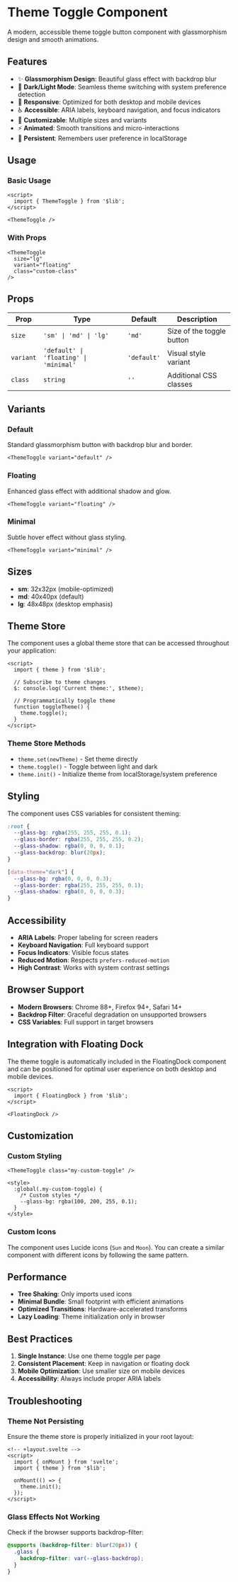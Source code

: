 # Theme Toggle Component

A modern, accessible theme toggle button component with glassmorphism design and smooth animations.

## Features

- ✨ **Glassmorphism Design**: Beautiful glass effect with backdrop blur
- 🌙 **Dark/Light Mode**: Seamless theme switching with system preference detection
- 📱 **Responsive**: Optimized for both desktop and mobile devices
- ♿ **Accessible**: ARIA labels, keyboard navigation, and focus indicators
- 🎨 **Customizable**: Multiple sizes and variants
- ⚡ **Animated**: Smooth transitions and micro-interactions
- 💾 **Persistent**: Remembers user preference in localStorage

## Usage

### Basic Usage

```svelte
<script>
  import { ThemeToggle } from '$lib';
</script>

<ThemeToggle />
```

### With Props

```svelte
<ThemeToggle 
  size="lg" 
  variant="floating" 
  class="custom-class" 
/>
```

## Props

| Prop | Type | Default | Description |
|------|------|---------|-------------|
| `size` | `'sm' \| 'md' \| 'lg'` | `'md'` | Size of the toggle button |
| `variant` | `'default' \| 'floating' \| 'minimal'` | `'default'` | Visual style variant |
| `class` | `string` | `''` | Additional CSS classes |

## Variants

### Default
Standard glassmorphism button with backdrop blur and border.

```svelte
<ThemeToggle variant="default" />
```

### Floating
Enhanced glass effect with additional shadow and glow.

```svelte
<ThemeToggle variant="floating" />
```

### Minimal
Subtle hover effect without glass styling.

```svelte
<ThemeToggle variant="minimal" />
```

## Sizes

- **sm**: 32x32px (mobile-optimized)
- **md**: 40x40px (default)
- **lg**: 48x48px (desktop emphasis)

## Theme Store

The component uses a global theme store that can be accessed throughout your application:

```svelte
<script>
  import { theme } from '$lib';
  
  // Subscribe to theme changes
  $: console.log('Current theme:', $theme);
  
  // Programmatically toggle theme
  function toggleTheme() {
    theme.toggle();
  }
</script>
```

### Theme Store Methods

- `theme.set(newTheme)` - Set theme directly
- `theme.toggle()` - Toggle between light and dark
- `theme.init()` - Initialize theme from localStorage/system preference

## Styling

The component uses CSS variables for consistent theming:

```css
:root {
  --glass-bg: rgba(255, 255, 255, 0.1);
  --glass-border: rgba(255, 255, 255, 0.2);
  --glass-shadow: rgba(0, 0, 0, 0.1);
  --glass-backdrop: blur(20px);
}

[data-theme="dark"] {
  --glass-bg: rgba(0, 0, 0, 0.3);
  --glass-border: rgba(255, 255, 255, 0.1);
  --glass-shadow: rgba(0, 0, 0, 0.3);
}
```

## Accessibility

- **ARIA Labels**: Proper labeling for screen readers
- **Keyboard Navigation**: Full keyboard support
- **Focus Indicators**: Visible focus states
- **Reduced Motion**: Respects `prefers-reduced-motion`
- **High Contrast**: Works with system contrast settings

## Browser Support

- **Modern Browsers**: Chrome 88+, Firefox 94+, Safari 14+
- **Backdrop Filter**: Graceful degradation on unsupported browsers
- **CSS Variables**: Full support in target browsers

## Integration with Floating Dock

The theme toggle is automatically included in the FloatingDock component and can be positioned for optimal user experience on both desktop and mobile devices.

```svelte
<script>
  import { FloatingDock } from '$lib';
</script>

<FloatingDock />
```

## Customization

### Custom Styling

```svelte
<ThemeToggle class="my-custom-toggle" />

<style>
  :global(.my-custom-toggle) {
    /* Custom styles */
    --glass-bg: rgba(100, 200, 255, 0.1);
  }
</style>
```

### Custom Icons

The component uses Lucide icons (`Sun` and `Moon`). You can create a similar component with different icons by following the same pattern.

## Performance

- **Tree Shaking**: Only imports used icons
- **Minimal Bundle**: Small footprint with efficient animations
- **Optimized Transitions**: Hardware-accelerated transforms
- **Lazy Loading**: Theme initialization only in browser

## Best Practices

1. **Single Instance**: Use one theme toggle per page
2. **Consistent Placement**: Keep in navigation or floating dock
3. **Mobile Optimization**: Use smaller size on mobile devices
4. **Accessibility**: Always include proper ARIA labels

## Troubleshooting

### Theme Not Persisting
Ensure the theme store is properly initialized in your root layout:

```svelte
<!-- +layout.svelte -->
<script>
  import { onMount } from 'svelte';
  import { theme } from '$lib';
  
  onMount(() => {
    theme.init();
  });
</script>
```

### Glass Effects Not Working
Check if the browser supports backdrop-filter:

```css
@supports (backdrop-filter: blur(20px)) {
  .glass {
    backdrop-filter: var(--glass-backdrop);
  }
}
```
